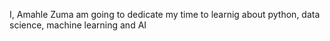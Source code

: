 I, Amahle Zuma am going to dedicate my time to learnig about python, data science, machine learning and AI
